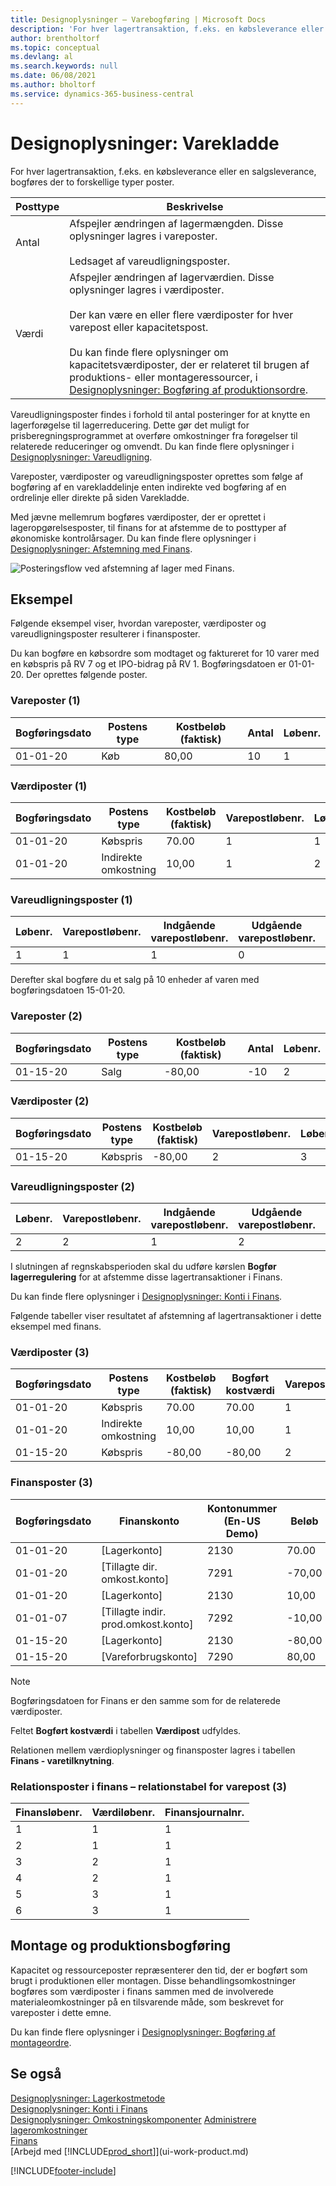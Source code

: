 ```yaml
---
title: Designoplysninger – Varebogføring | Microsoft Docs
description: 'For hver lagertransaktion, f.eks. en købsleverance eller en salgsleverance, bogføres der to forskellige typer poster.'
author: brentholtorf
ms.topic: conceptual
ms.devlang: al
ms.search.keywords: null
ms.date: 06/08/2021
ms.author: bholtorf
ms.service: dynamics-365-business-central
---
```

# <a name="design-details-inventory-posting"></a>Designoplysninger: Varekladde

For hver lagertransaktion, f.eks. en købsleverance eller en salgsleverance, bogføres der to forskellige typer poster.  

|Posttype|Beskrivelse|  
|----------|-----------|  
|Antal|Afspejler ændringen af lagermængden. Disse oplysninger lagres i vareposter.<br /><br /> Ledsaget af vareudligningsposter.|  
|Værdi|Afspejler ændringen af lagerværdien. Disse oplysninger lagres i værdiposter.<br /><br /> Der kan være en eller flere værdiposter for hver varepost eller kapacitetspost.<br /><br /> Du kan finde flere oplysninger om kapacitetsværdiposter, der er relateret til brugen af produktions- eller montageressourcer, i [Designoplysninger: Bogføring af produktionsordre](design-details-production-order-posting.md).|  

 Vareudligningsposter findes i forhold til antal posteringer for at knytte en lagerforøgelse til lagerreducering. Dette gør det muligt for prisberegningsprogrammet at overføre omkostninger fra forøgelser til relaterede reduceringer og omvendt. Du kan finde flere oplysninger i [Designoplysninger: Vareudligning](design-details-item-application.md).  

 Vareposter, værdiposter og vareudligningsposter oprettes som følge af bogføring af en varekladdelinje enten indirekte ved bogføring af en ordrelinje eller direkte på siden Varekladde.  

 Med jævne mellemrum bogføres værdiposter, der er oprettet i lageropgørelsesposter, til finans for at afstemme de to posttyper af økonomiske kontrolårsager. Du kan finde flere oplysninger i [Designoplysninger: Afstemning med Finans](design-details-reconciliation-with-the-general-ledger.md).  

 ![Posteringsflow ved afstemning af lager med Finans.](media/design_details_inventory_costing_1_entry_flow.png "Posteringsflow ved afstemning af lager med Finans")  

## <a name="example"></a>Eksempel

Følgende eksempel viser, hvordan vareposter, værdiposter og vareudligningsposter resulterer i finansposter.  

 Du kan bogføre en købsordre som modtaget og faktureret for 10 varer med en købspris på RV 7 og et IPO-bidrag på RV 1. Bogføringsdatoen er 01-01-20. Der oprettes følgende poster.  

### <a name="item-ledger-entries-1"></a>Vareposter (1)

|Bogføringsdato|Postens type|Kostbeløb (faktisk)|Antal|Løbenr.|  
|------------|----------|--------------------|--------|---------|  
|01-01-20|Køb|80,00|10|1|  

### <a name="value-entries-1"></a>Værdiposter (1)

|Bogføringsdato|Postens type|Kostbeløb (faktisk)|Varepostløbenr.|Løbenr.|  
|------------|----------|--------------------|---------------------|---------|  
|01-01-20|Købspris|70.00|1|1|  
|01-01-20|Indirekte omkostning|10,00|1|2|  

### <a name="item-application-entries-1"></a>Vareudligningsposter (1)

|Løbenr.|Varepostløbenr.|Indgående varepostløbenr.|Udgående varepostløbenr.|Antal|  
|---------|---------------------|----------------------|-----------------------|--------|  
|1|1|1|0|10|  

 Derefter skal bogføre du et salg på 10 enheder af varen med bogføringsdatoen 15-01-20.  

### <a name="item-ledger-entries-2"></a>Vareposter (2)

|Bogføringsdato|Postens type|Kostbeløb (faktisk)|Antal|Løbenr.|  
|------------|----------|--------------------|--------|---------|  
|01-15-20|Salg|-80,00|-10|2|  

### <a name="value-entries-2"></a>Værdiposter (2)

|Bogføringsdato|Postens type|Kostbeløb (faktisk)|Varepostløbenr.|Løbenr.|  
|------------|----------|--------------------|---------------------|---------|  
|01-15-20|Købspris|-80,00|2|3|  

### <a name="item-application-entries-2"></a>Vareudligningsposter (2)

|Løbenr.|Varepostløbenr.|Indgående varepostløbenr.|Udgående varepostløbenr.|Antal|  
|---------|---------------------|----------------------|-----------------------|--------|  
|2|2|1|2|-10|  

I slutningen af regnskabsperioden skal du udføre kørslen **Bogfør lagerregulering** for at afstemme disse lagertransaktioner i Finans.  

 Du kan finde flere oplysninger i [Designoplysninger: Konti i Finans](design-details-accounts-in-the-general-ledger.md).  

 Følgende tabeller viser resultatet af afstemning af lagertransaktioner i dette eksempel med finans.  

### <a name="value-entries-3"></a>Værdiposter (3)

|Bogføringsdato|Postens type|Kostbeløb (faktisk)|Bogført kostværdi|Varepostløbenr.|Løbenr.|  
|------------|----------|--------------------|------------------|---------------------|---------|  
|01-01-20|Købspris|70.00|70.00|1|1|  
|01-01-20|Indirekte omkostning|10,00|10,00|1|2|  
|01-15-20|Købspris|-80,00|-80,00|2|3|  

### <a name="general-ledger-entries-3"></a>Finansposter (3)

|Bogføringsdato|Finanskonto|Kontonummer (En-US Demo)|Beløb|Løbenr.|  
|------------|-----------|------------------------|------|---------|  
|01-01-20|[Lagerkonto]|2130|70.00|1|  
|01-01-20|[Tillagte dir. omkost.konto]|7291|-70,00|2|  
|01-01-20|[Lagerkonto]|2130|10,00|3|  
|01-01-07|[Tillagte indir. prod.omkost.konto]|7292|-10,00|4|  
|01-15-20|[Lagerkonto]|2130|-80,00|5|  
|01-15-20|[Vareforbrugskonto]|7290|80,00|6|  

> [!NOTE]  
> Bogføringsdatoen for Finans er den samme som for de relaterede værdiposter.  
> 
> Feltet **Bogført kostværdi** i tabellen **Værdipost** udfyldes.  

 Relationen mellem værdioplysninger og finansposter lagres i tabellen **Finans - varetilknytning**.  

### <a name="relation-entries-in-the-gl--item-ledger-relation-table-3"></a>Relationsposter i finans – relationstabel for varepost (3)

|Finansløbenr.|Værdiløbenr.|Finansjournalnr.|  
|-------------|---------------|----------------|  
|1|1|1|  
|2|1|1|  
|3|2|1|  
|4|2|1|  
|5|3|1|  
|6|3|1|  

## <a name="assembly-and-production-posting"></a>Montage og produktionsbogføring

Kapacitet og ressourceposter repræsenterer den tid, der er bogført som brugt i produktionen eller montagen. Disse behandlingsomkostninger bogføres som værdiposter i finans sammen med de involverede materialeomkostninger på en tilsvarende måde, som beskrevet for vareposter i dette emne.  

Du kan finde flere oplysninger i [Designoplysninger: Bogføring af montageordre](design-details-assembly-order-posting.md).  

## <a name="see-also"></a>Se også

 [Designoplysninger: Lagerkostmetode](design-details-inventory-costing.md)  
 [Designoplysninger: Konti i Finans](design-details-accounts-in-the-general-ledger.md)  
 [Designoplysninger: Omkostningskomponenter](design-details-cost-components.md) [Administrere lageromkostninger](finance-manage-inventory-costs.md)  
 [Finans](finance.md)  
 [Arbejd med [!INCLUDE[prod_short](includes/prod_short.md)]](ui-work-product.md)  


[!INCLUDE[footer-include](includes/footer-banner.md)]
